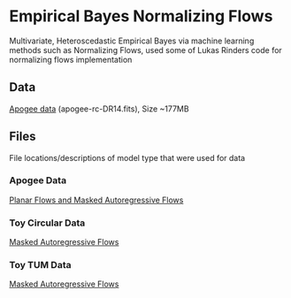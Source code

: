 # Empirical Bayes Normalizing Flows
Multivariate, Heteroscedastic Empirical Bayes via machine learning methods such as Normalizing Flows, used some of Lukas Rinders code for normalizing flows implementation

## Data
[Apogee data](https://data.sdss.org/sas/dr14/apogee/vac/apogee-rc/cat/) (apogee-rc-DR14.fits), Size ~177MB 

## Files
File locations/descriptions of model type that were used for data

### Apogee Data
[Planar Flows and Masked Autoregressive Flows](https://github.com/KristofPusztai/empirical-bayes-normalizing-flows/blob/main/normalizing-flows-LukasRinder/apogee_data.ipynb)

### Toy Circular Data
[Masked Autoregressive Flows](https://github.com/KristofPusztai/empirical-bayes-normalizing-flows/blob/main/normalizing-flows-LukasRinder/circula_data.ipynb)

### Toy TUM Data
[Masked Autoregressive Flows](https://github.com/KristofPusztai/empirical-bayes-normalizing-flows/blob/main/normalizing-flows-LukasRinder/example_training.ipynb)

